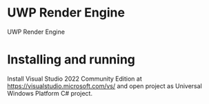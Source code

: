 # UWP Render Engine
UWP Render Engine

# Installing and running
Install Visual Studio 2022 Community Edition at https://visualstudio.microsoft.com/vs/
and open project as Universal Windows Platform C# project.
